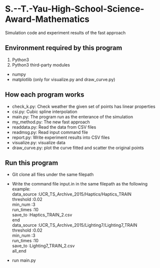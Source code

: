 # S.--T.-Yau-High-School-Science-Award-Mathematics
Simulation code and experiment results of the fast approach

## Environment required by this program
1. Python3
2. Python3 third-party modules
  * numpy
  * matplotlib (only for visualize.py and draw_curve.py)
  
## How each program works
* check_k.py: Check weather the given set of points has linear properties
* csi.py: Cubic spline interpolation
* main.py: The program run as the enterance of the simulation
* my_method.py: The new fast approach
* readdata.py: Read the data from CSV files
* readmsg.py: Read input command file
* report.py: Write experiment results into CSV files
* visualize.py: visualize data
* draw_curve.py: plot the curve fitted and scatter the original points

## Run this program
* Git clone all files under the same filepath
* Write the command file input.in in the same filepath as the following example:  
    data_source :UCR_TS_Archive_2015/Haptics/Haptics_TRAIN  
    threshold :0.02  
    min_num :3  
    run_times :10  
    save_to :Haptics_TRAIN_2.csv  
    end  
    data_source :UCR_TS_Archive_2015/Lighting7/Lighting7_TRAIN  
    threshold :0.02  
    min_num :3  
    run_times :10  
    save_to :Lighting7_TRAIN_2.csv  
    all_end  
  
* run main.py
